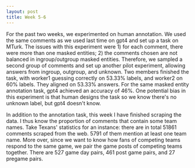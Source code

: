 ```yaml
---
layout: post
title: Week 5-6
---
```


For the past two weeks, we experimented on human annotation. We used the same comments as we used last time on gpt4 and set up a task on MTurk. The issues with this experiment were 1) for each comment, there were more than one masked entities; 2) the comments chosen are not balanced in ingroup/outgroup masked entities. Therefore, we sampled a second group of comments and set up another pilot experiment, allowing answers from ingroup, outgroup, and unknown. Two members finished the task, with worker1 guessing correctly on 53.33% labels, and worker2 on 60% labels. They aligned on 53.33% answers. For the same masked entity annotation task, gpt4 achieved an accuracy of 46%. One potential bias in this experiment is that human designs the task so we know there's no unknown label, but gpt4 doesn't know.

In addition to the annotation task, this week I have finished scraping the data. I thus know the proportion of comments that contain some team names. Take Texans' statistics for an instance: there are in total 51861 comments scraped from the web. 5791 of them mention at least one team name. More over, since we want to know how fans of competing teams respond to the same game, we pair the game posts of competing teams together. There are 527 game day pairs, 461 post game pairs, and 27 pregame pairs.

